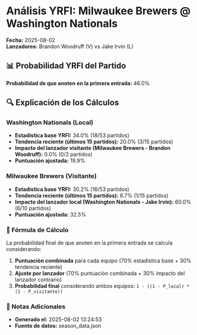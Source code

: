 # Análisis YRFI: Milwaukee Brewers @ Washington Nationals

**Fecha:** 2025-08-02  
**Lanzadores:** Brandon Woodruff (V) vs Jake Irvin (L)

## 📊 Probabilidad YRFI del Partido

**Probabilidad de que anoten en la primera entrada:** 46.0%

## 🔍 Explicación de los Cálculos

### Washington Nationals (Local)
- **Estadística base YRFI:** 34.0% (18/53 partidos)
- **Tendencia reciente (últimos 15 partidos):** 20.0% (3/15 partidos)
- **Impacto del lanzador visitante (Milwaukee Brewers - Brandon Woodruff):** 0.0% (0/2 partidos)
- **Puntuación ajustada:** 19.9%

### Milwaukee Brewers (Visitante)
- **Estadística base YRFI:** 30.2% (16/53 partidos)
- **Tendencia reciente (últimos 15 partidos):** 6.7% (1/15 partidos)
- **Impacto del lanzador local (Washington Nationals - Jake Irvin):** 60.0% (6/10 partidos)
- **Puntuación ajustada:** 32.5%

### 📝 Fórmula de Cálculo

La probabilidad final de que anoten en la primera entrada se calcula considerando:
1. **Puntuación combinada** para cada equipo (70% estadística base + 30% tendencia reciente)
2. **Ajuste por lanzador** (70% puntuación combinada + 30% impacto del lanzador contrario)
3. **Probabilidad final** considerando ambos equipos: `1 - ((1 - P_local) * (1 - P_visitante))`

### 📌 Notas Adicionales

- **Generado el:** 2025-08-02 13:24:53
- **Fuente de datos:** season_data.json
